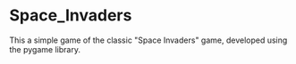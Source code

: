 # Space_Invaders

This a simple game of the classic "Space Invaders" game, developed using the pygame library.
